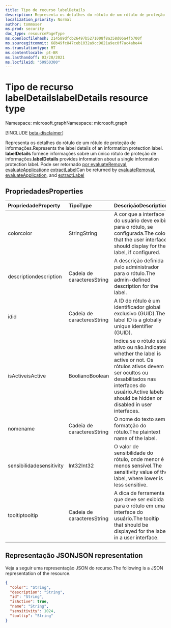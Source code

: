 ```yaml
---
title: Tipo de recurso labelDetails
description: Representa os detalhes do rótulo de um rótulo de proteção de informações.
localization_priority: Normal
author: tommoser
ms.prod: security
doc_type: resourcePageType
ms.openlocfilehash: 214589dfcb26497b5271008f8a358d06a4fb700f
ms.sourcegitcommit: 68b49fc847ceb1032a9cc9821a9ec0f7ac4abe44
ms.translationtype: MT
ms.contentlocale: pt-BR
ms.lasthandoff: 03/20/2021
ms.locfileid: "50950300"
---
```

# <a name="labeldetails-resource-type"></a><span data-ttu-id="51a24-103">Tipo de recurso labelDetails</span><span class="sxs-lookup"><span data-stu-id="51a24-103">labelDetails resource type</span></span>

<span data-ttu-id="51a24-104">Namespace: microsoft.graph</span><span class="sxs-lookup"><span data-stu-id="51a24-104">Namespace: microsoft.graph</span></span>

[!INCLUDE [beta-disclaimer](../../includes/beta-disclaimer.md)]

<span data-ttu-id="51a24-105">Representa os detalhes do rótulo de um rótulo de proteção de informações.</span><span class="sxs-lookup"><span data-stu-id="51a24-105">Represents the label details of an information protection label.</span></span> <span data-ttu-id="51a24-106">**labelDetails** fornece informações sobre um único rótulo de proteção de informações.</span><span class="sxs-lookup"><span data-stu-id="51a24-106">**labelDetails** provides information about a single information protection label.</span></span> <span data-ttu-id="51a24-107">Pode ser retornado [por evaluateRemoval](../api/informationprotectionlabel-evaluateremoval.md), [evaluateApplication](../api/informationprotectionlabel-evaluateapplication.md)e [extractLabel](../api/informationprotectionlabel-extractLabel.md)</span><span class="sxs-lookup"><span data-stu-id="51a24-107">Can be returned by [evaluateRemoval](../api/informationprotectionlabel-evaluateremoval.md), [evaluateApplication](../api/informationprotectionlabel-evaluateapplication.md), and [extractLabel](../api/informationprotectionlabel-extractLabel.md)</span></span>

## <a name="properties"></a><span data-ttu-id="51a24-108">Propriedades</span><span class="sxs-lookup"><span data-stu-id="51a24-108">Properties</span></span>

| <span data-ttu-id="51a24-109">Propriedade</span><span class="sxs-lookup"><span data-stu-id="51a24-109">Property</span></span>    | <span data-ttu-id="51a24-110">Tipo</span><span class="sxs-lookup"><span data-stu-id="51a24-110">Type</span></span>    | <span data-ttu-id="51a24-111">Descrição</span><span class="sxs-lookup"><span data-stu-id="51a24-111">Description</span></span>                                                                                                  |
| :---------- | :------ | :----------------------------------------------------------------------------------------------------------- |
| <span data-ttu-id="51a24-112">color</span><span class="sxs-lookup"><span data-stu-id="51a24-112">color</span></span>       | <span data-ttu-id="51a24-113">String</span><span class="sxs-lookup"><span data-stu-id="51a24-113">String</span></span>  | <span data-ttu-id="51a24-114">A cor que a interface do usuário deve exibir para o rótulo, se configurada.</span><span class="sxs-lookup"><span data-stu-id="51a24-114">The color that the user interface should display for the label, if configured.</span></span>                               |
| <span data-ttu-id="51a24-115">description</span><span class="sxs-lookup"><span data-stu-id="51a24-115">description</span></span> | <span data-ttu-id="51a24-116">Cadeia de caracteres</span><span class="sxs-lookup"><span data-stu-id="51a24-116">String</span></span>  | <span data-ttu-id="51a24-117">A descrição definida pelo administrador para o rótulo.</span><span class="sxs-lookup"><span data-stu-id="51a24-117">The admin-defined description for the label.</span></span>                                                                 |
| <span data-ttu-id="51a24-118">id</span><span class="sxs-lookup"><span data-stu-id="51a24-118">id</span></span>          | <span data-ttu-id="51a24-119">Cadeia de caracteres</span><span class="sxs-lookup"><span data-stu-id="51a24-119">String</span></span>  | <span data-ttu-id="51a24-120">A ID do rótulo é um identificador global exclusivo (GUID).</span><span class="sxs-lookup"><span data-stu-id="51a24-120">The label ID is a globally unique identifier (GUID).</span></span>                                                          |
| <span data-ttu-id="51a24-121">isActive</span><span class="sxs-lookup"><span data-stu-id="51a24-121">isActive</span></span>    | <span data-ttu-id="51a24-122">Booliano</span><span class="sxs-lookup"><span data-stu-id="51a24-122">Boolean</span></span> | <span data-ttu-id="51a24-123">Indica se o rótulo está ativo ou não.</span><span class="sxs-lookup"><span data-stu-id="51a24-123">Indicates whether the label is active or not.</span></span> <span data-ttu-id="51a24-124">Os rótulos ativos devem ser ocultos ou desabilitados nas interfaces do usuário.</span><span class="sxs-lookup"><span data-stu-id="51a24-124">Active labels should be hidden or disabled in user interfaces.</span></span> |
| <span data-ttu-id="51a24-125">nome</span><span class="sxs-lookup"><span data-stu-id="51a24-125">name</span></span>        | <span data-ttu-id="51a24-126">Cadeia de caracteres</span><span class="sxs-lookup"><span data-stu-id="51a24-126">String</span></span>  | <span data-ttu-id="51a24-127">O nome do texto sem formatção do rótulo.</span><span class="sxs-lookup"><span data-stu-id="51a24-127">The plaintext name of the label.</span></span>                                                                             |
| <span data-ttu-id="51a24-128">sensibilidade</span><span class="sxs-lookup"><span data-stu-id="51a24-128">sensitivity</span></span> | <span data-ttu-id="51a24-129">Int32</span><span class="sxs-lookup"><span data-stu-id="51a24-129">Int32</span></span>   | <span data-ttu-id="51a24-130">O valor de sensibilidade do rótulo, onde menor é menos sensível.</span><span class="sxs-lookup"><span data-stu-id="51a24-130">The sensitivity value of the label, where lower is less sensitive.</span></span>                                           |
| <span data-ttu-id="51a24-131">tooltip</span><span class="sxs-lookup"><span data-stu-id="51a24-131">tooltip</span></span>     | <span data-ttu-id="51a24-132">Cadeia de caracteres</span><span class="sxs-lookup"><span data-stu-id="51a24-132">String</span></span>  | <span data-ttu-id="51a24-133">A dica de ferramenta que deve ser exibida para o rótulo em uma interface do usuário.</span><span class="sxs-lookup"><span data-stu-id="51a24-133">The tooltip that should be displayed for the label in a user interface.</span></span>                                      |

## <a name="json-representation"></a><span data-ttu-id="51a24-134">Representação JSON</span><span class="sxs-lookup"><span data-stu-id="51a24-134">JSON representation</span></span>

<span data-ttu-id="51a24-135">Veja a seguir uma representação JSON do recurso.</span><span class="sxs-lookup"><span data-stu-id="51a24-135">The following is a JSON representation of the resource.</span></span>

<!-- {
  "blockType": "resource",
  "optionalProperties": [

  ],
  "@odata.type": "microsoft.graph.labelDetails",
  "baseType": null
}-->

```json
{
  "color": "String",
  "description": "String",
  "id": "String",
  "isActive": true,
  "name": "String",
  "sensitivity": 1024,
  "tooltip": "String"
}
```

<!-- uuid: 16cd6b66-4b1a-43a1-adaf-3a886856ed98
2019-02-04 14:57:30 UTC -->
<!-- {
  "type": "#page.annotation",
  "description": "labelDetails resource",
  "keywords": "",
  "section": "documentation",
  "tocPath": ""
}-->

